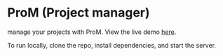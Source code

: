 # ProM (Project manager) 

manage your projects with ProM. View the live demo [here](https://nikafz.github.io/project-manager/). 

To run locally, clone the repo, install dependencies, and start the server.
